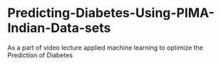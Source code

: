 # Predicting-Diabetes-Using-PIMA-Indian-Data-sets
As a part of video lecture applied machine learning to optimize the Prediction of Diabetes 
